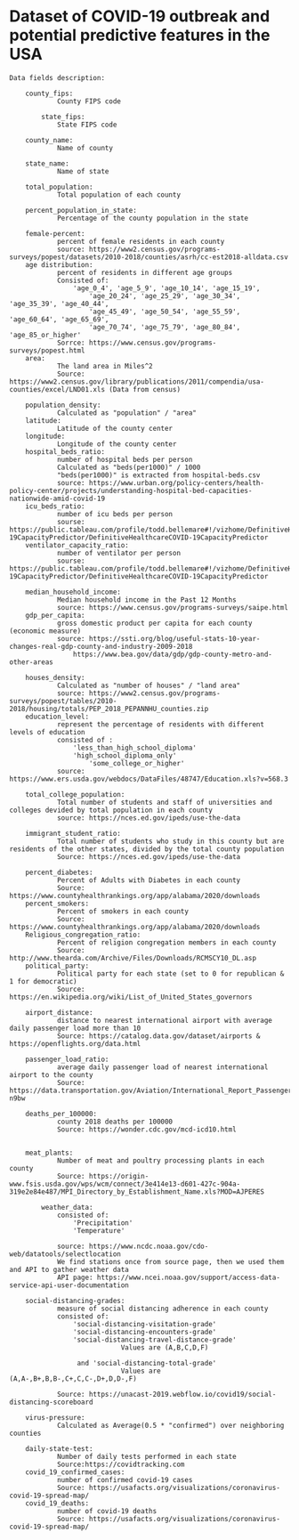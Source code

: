 # Dataset of COVID-19 outbreak and potential predictive features in the USA

	Data fields description:
	
		county_fips:
				County FIPS code
        
    		state_fips:
				State FIPS code
        
		county_name:
				Name of county
        
		state_name:
				Name of state
        
		total_population:
				Total population of each county
				
		percent_population_in_state:
				Percentage of the county population in the state
        
		female-percent:
				percent of female residents in each county
				source: https://www2.census.gov/programs-surveys/popest/datasets/2010-2018/counties/asrh/cc-est2018-alldata.csv
		age distribution:
				percent of residents in different age groups
				Consisted of:
					'age_0_4', 'age_5_9', 'age_10_14', 'age_15_19',
      					'age_20_24', 'age_25_29', 'age_30_34', 'age_35_39', 'age_40_44',
       					'age_45_49', 'age_50_54', 'age_55_59', 'age_60_64', 'age_65_69',
       					'age_70_74', 'age_75_79', 'age_80_84', 'age_85_or_higher'
				Sorrce: https://www.census.gov/programs-surveys/popest.html
		area:
				The land area in Miles^2
				Source: https://www2.census.gov/library/publications/2011/compendia/usa-counties/excel/LND01.xls (Data from census)
				
		population_density:
				Calculated as "population" / "area"
		latitude:
				Latitude of the county center
		longitude:
				Longitude of the county center
		hospital_beds_ratio:
				number of hospital beds per person
				Calculated as "beds(per1000)" / 1000
				"beds(per1000)" is extracted from hospital-beds.csv
				source: https://www.urban.org/policy-centers/health-policy-center/projects/understanding-hospital-bed-capacities-nationwide-amid-covid-19
		icu_beds_ratio:
				number of icu beds per person
				sourse: https://public.tableau.com/profile/todd.bellemare#!/vizhome/DefinitiveHCCOVID-19CapacityPredictor/DefinitiveHealthcareCOVID-19CapacityPredictor		
		ventilator_capacity_ratio:
				number of ventilator per person
				sourse: https://public.tableau.com/profile/todd.bellemare#!/vizhome/DefinitiveHCCOVID-19CapacityPredictor/DefinitiveHealthcareCOVID-19CapacityPredictor

		median_household_income:
				Median household income in the Past 12 Months
				source: https://www.census.gov/programs-surveys/saipe.html
		gdp_per_capita:
				gross domestic product per capita for each county (economic measure)
				source: https://ssti.org/blog/useful-stats-10-year-changes-real-gdp-county-and-industry-2009-2018
					https://www.bea.gov/data/gdp/gdp-county-metro-and-other-areas

		houses_density:
				Calculated as "number of houses" / "land area"
				source: https://www2.census.gov/programs-surveys/popest/tables/2010-2018/housing/totals/PEP_2018_PEPANNHU_counties.zip
		education_level:
				represent the percentage of residents with different levels of education
				consisted of :
					'less_than_high_school_diploma'
					'high_school_diploma_only'
       					'some_college_or_higher'
				source: https://www.ers.usda.gov/webdocs/DataFiles/48747/Education.xls?v=568.3
				
		total_college_population:
				Total number of students and staff of universities and colleges devided by total population in each county
				source: https://nces.ed.gov/ipeds/use-the-data
				
		immigrant_student_ratio:
				Total number of students who study in this county but are residents of the other states, divided by the total county population
				Source: https://nces.ed.gov/ipeds/use-the-data
			
		percent_diabetes:
				Percent of Adults with Diabetes in each county
				Source: https://www.countyhealthrankings.org/app/alabama/2020/downloads
		percent_smokers:
				Percent of smokers in each county
				Source: https://www.countyhealthrankings.org/app/alabama/2020/downloads
		Religious_congregation_ratio:
				Percent of religion congregation members in each county
				Source: http://www.thearda.com/Archive/Files/Downloads/RCMSCY10_DL.asp
		political_party:
				Political party for each state (set to 0 for republican & 1 for democratic)
				Source: https://en.wikipedia.org/wiki/List_of_United_States_governors

		airport_distance:
				distance to nearest international airport with average daily passenger load more than 10
				Source: https://catalog.data.gov/dataset/airports & https://openflights.org/data.html
				
		passenger_load_ratio:
				average daily passenger load of nearest international airport to the county
				Source: https://data.transportation.gov/Aviation/International_Report_Passengers/xgub-n9bw
				
		deaths_per_100000:
				county 2018 deaths per 100000
				Source: https://wonder.cdc.gov/mcd-icd10.html
				
	
		meat_plants:
				Number of meat and poultry processing plants in each county
				Source: https://origin-www.fsis.usda.gov/wps/wcm/connect/3e414e13-d601-427c-904a-319e2e84e487/MPI_Directory_by_Establishment_Name.xls?MOD=AJPERES

    		weather_data:
				consisted of:
					'Precipitation'
					'Temperature'
				
				source: https://www.ncdc.noaa.gov/cdo-web/datatools/selectlocation
				We find stations once from source page, then we used them and API to gather weather data
				API page: https://www.ncei.noaa.gov/support/access-data-service-api-user-documentation
				
		social-distancing-grades:
				measure of social distancing adherence in each county
				consisted of:
					'social-distancing-visitation-grade'
					'social-distancing-encounters-grade'
					'social-distancing-travel-distance-grade'
								Values are (A,B,C,D,F)
									
					 and 'social-distancing-total-grade'
								Values are (A,A-,B+,B,B-,C+,C,C-,D+,D,D-,F)
								
				Source: https://unacast-2019.webflow.io/covid19/social-distancing-scoreboard
				
		virus-pressure:
				Calculated as Average(0.5 * "confirmed") over neighboring counties

		daily-state-test:
				Number of daily tests performed in each state
				Source:https://covidtracking.com
		covid_19_confirmed_cases:
				number of confirmed covid-19 cases
				Source: https://usafacts.org/visualizations/coronavirus-covid-19-spread-map/
		covid_19_deaths:
				number of covid-19 deaths
				Source: https://usafacts.org/visualizations/coronavirus-covid-19-spread-map/
